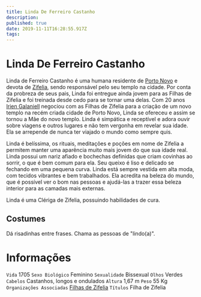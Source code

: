 ```yaml
---
title: Linda De Ferreiro Castanho
description: 
published: true
date: 2019-11-11T16:28:55.917Z
tags: 
---
```


<!-- SUBTITLE: Visão geral sobre Linda De Ferreiro Castanho -->

# Linda De Ferreiro Castanho
Linda de Ferreiro Castanho é uma humana residente de [Porto Novo](http://localhost/lugares/plano-material/drafeon/sudeste-de-drafeon/porto-novo#porto-novo) e devota de [Zifelia](http://localhost/divindades/panteao-das-treze-estrelas/zifelia#zifelia), sendo responsável pelo seu templo na cidade. Por conta da probreza de seus pais, Linda foi entregue ainda jovem para as Filhas de Zifelia e foi treinada desde cedo para se tornar uma delas. Com 20 anos [Irien Galaniell](http://localhost/individuos/irien-galaniell) negociou com as Filhas de Zifelia para a criação de um novo templo na recém criada cidade de Porto Novo, Linda se ofereceu e assim se tornou a Mãe do novo templo. Linda é simpática e receptível e adora ouvir sobre viagens e outros lugares e não tem vergonha em revelar sua idade. Ela se arrepende de nunca ter viajado o mundo como sempre quis.

Linda é belíssima, os rituais, meditações e poções em nome de Zifelia a permitem manter uma aparência muito mais jovem do que sua idade real. Linda possui um nariz afiado e bochechas definidas que criam covinhas ao sorrir, o que é bem comum para ela. Seu queixo é liso e delicado se fechando em uma pequena curva. Linda está sempre vestida em alta moda, com tecidos vibrantes e bem trabalhados. Ela acredita na beleza do mundo, que é possível ver o bom nas pessoas e ajudá-las a trazer essa beleza interior para as camadas mais externas.

Linda é uma Clériga de Zifelia, possuindo habilidades de cura.

## Costumes
Dá risadinhas entre frases. Chama as pessoas de "lindo(a)".

# Informações
`Vida` 1705 
`Sexo Biológico` Feminino
`Sexualidade` Bissexual
`Olhos` Verdes
`Cabelos` Castanhos, longos e ondulados
`Altura` 1,67 m
`Peso` 55 Kg
`Organizações Associadas` [Filhas de Zifelia](http://localhost/faccoes/faccoes-independentes/filhas-de-zifelia#filhas-de-zifelia)
`Títulos` Filha de Zifelia

